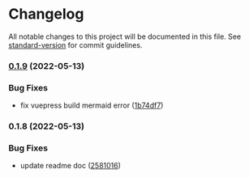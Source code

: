 # Changelog

All notable changes to this project will be documented in this file. See [standard-version](https://github.com/conventional-changelog/standard-version) for commit guidelines.

### [0.1.9](https://github.com/LiHowe/vuepress-plugin-mermaid/compare/v0.1.8...v0.1.9) (2022-05-13)


### Bug Fixes

* fix vuepress build mermaid error ([1b74df7](https://github.com/LiHowe/vuepress-plugin-mermaid/commit/1b74df7ff8f4326628bdea5a9318f5753917205e))

### 0.1.8 (2022-05-13)


### Bug Fixes

* update readme doc ([2581016](https://github.com/LiHowe/vuepress-plugin-mermaid/commit/258101679dff7edeeae0259a74380fb91b4fd22d))
